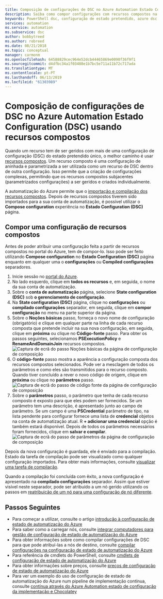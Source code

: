 ```yaml
---
title: Composição de configurações de DSC no Azure Automation Estado Configuration (DSC) usando recursos compostos
description: Saiba como compor configurações com recursos compostos na configuração de estado de automatização do Azure (DSC)
keywords: PowerShell dsc, configuração de estado pretendido, azure dsc de powershell, recursos compostos
services: automation
ms.service: automation
ms.subservice: dsc
author: bobbytreed
ms.author: robreed
ms.date: 08/21/2018
ms.topic: conceptual
manager: carmonm
ms.openlocfilehash: 64588829cec964e52dcb44465869e0090f36f9f1
ms.sourcegitcommit: d4dfbc34a1f03488e1b7bc5e711a11b72c717ada
ms.translationtype: MT
ms.contentlocale: pt-PT
ms.lasthandoff: 06/13/2019
ms.locfileid: "61303989"
---
```

# <a name="composing-dsc-configurations-in-azure-automation-state-configuration-dsc-using-composite-resources"></a>Composição de configurações de DSC no Azure Automation Estado Configuration (DSC) usando recursos compostos

Quando um recurso tem de ser geridos com mais de uma configuração de configuração (DSC) do estado pretendido único, o melhor caminho é usar [recursos compostos](/powershell/dsc/authoringresourcecomposite). Um recurso composto é uma configuração de aninhada e parametrizada a ser utilizada como um recurso de DSC dentro de outra configuração. Isso permite que a criação de configurações complexas, permitindo que os recursos compostos subjacentes (parametrizados configurações) a ser geridos e criados individualmente.

A automatização do Azure permite que o [importação e compilação dos recursos compostos](automation-dsc-compile.md#composite-resources). Depois de recursos compostos tiverem sido importados para a sua conta de automatização, é possível utilizar o **Compose configuration** experiência no **Estado Configuration (DSC)** página.

## <a name="composing-a-configuration-from-composite-resources"></a>Compor uma configuração de recursos compostos

Antes de poder atribuir uma configuração feita a partir de recursos compostos no portal do Azure, tem de compor-lo. Isso pode ser feito utilizando **Compose configuration** no **Estado Configuration (DSC)** página enquanto em qualquer uma o **configurações** ou **Compiled configurações** separadores.

1. Inicie sessão no [portal do Azure](https://portal.azure.com).
1. No lado esquerdo, clique em **todos os recursos** e, em seguida, o nome da sua conta de automatização.
1. Sobre o **conta de automatização** página, selecione **State configuration (DSC)** sob **o gerenciamento de configuração**.
1. Na **State configuration (DSC)** página, clique no **configurações** ou **compilado configurações** separador, em seguida, clique em **compor configuração**  no menu na parte superior da página.
1. Sobre o **Noções básicas** passo, forneça o novo nome de configuração (obrigatório) e clique em qualquer parte na linha de cada recurso composta que pretende incluir na sua nova configuração, em seguida, clique em **próxima** ou clique no **Código-fonte** passo. Para obter os passos seguintes, selecionamos **PSExecutionPolicy** e **RenameAndDomainJoin** recursos compostos.
   ![Captura de ecrã do passo Noções básicas da página de configuração de composição](./media/compose-configurationwithcompositeresources/compose-configuration-basics.png)
1. O **código-fonte** passo mostra a aparência a configuração composta dos recursos compostos selecionados. Pode ver a mesclagem de todos os parâmetros e como eles são transmitidos para o recurso composto. Quando tiver concluído a rever o novo código de origem, clique em **próxima** ou clique no **parâmetros** passo.
   ![Captura de ecrã do passo de código fonte da página de configuração de composição](./media/compose-configurationwithcompositeresources/compose-configuration-sourcecode.png)
1. Sobre o **parâmetros** passo, o parâmetro que tenha de cada recurso composto é exposto para que eles podem ser fornecidos. Se um parâmetro tem uma descrição, é apresentado junto ao campo de parâmetro. Se um campo é uma **PSCredential** parâmetro de tipo, na lista pendente para configurar fornece uma lista de **credencial** objetos na conta de automatização atual. R **+ adicionar uma credencial** opção é também estará disponível. Depois de todos os parâmetros necessários foram fornecidos, clique em **salvar e compilar**.
   ![Captura de ecrã do passo de parâmetros da página de configuração de composição](./media/compose-configurationwithcompositeresources/compose-configuration-parameters.png)

Depois da nova configuração é guardada, ele é enviado para a compilação. Estado da tarefa de compilação pode ser visualizado como qualquer configuração importados. Para obter mais informações, consulte [visualizar uma tarefa de compilação](automation-dsc-getting-started.md#viewing-a-compilation-job).

Quando a compilação foi concluída com êxito, a nova configuração é apresentado na **compilado configurações** separador. Assim que estiver visível neste separador, pode ser atribuído a um nó gerido utilizando os passos em [reatribuição de um nó para uma configuração de nó diferente](automation-dsc-getting-started.md#reassigning-a-node-to-a-different-node-configuration).

## <a name="next-steps"></a>Passos Seguintes

- Para começar a utilizar, consulte o artigo [introdução à configuração de estado de automatização do Azure](automation-dsc-getting-started.md)
- Para saber como a carregar nós, consulte [integrar computadores para gestão de configuração de estado de automatização do Azure](automation-dsc-onboarding.md)
- Para obter informações sobre como compilar configurações de DSC para que pode atribuí-las a nós de destino, consulte [compilar configurações na configuração de estado de automatização do Azure](automation-dsc-compile.md)
- Para referência de cmdlets do PowerShell, consulte [cmdlets de configuração de estado de automatização do Azure](/powershell/module/azurerm.automation/#automation)
- Para obter informações sobre preços, consulte [preços de configuração de estado de automatização do Azure](https://azure.microsoft.com/pricing/details/automation/)
- Para ver um exemplo do uso de configuração de estado de automatização do Azure num pipeline de implementação contínua, consulte [contínua através do Azure Automation estado de configuração da implementação e Chocolatey](automation-dsc-cd-chocolatey.md)
